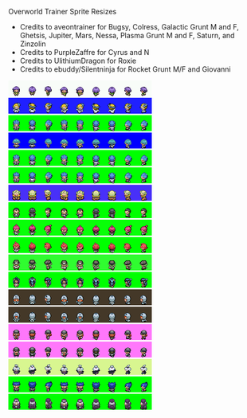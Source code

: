 Overworld Trainer Sprite Resizes

- Credits to aveontrainer for Bugsy, Colress, Galactic Grunt M and F, Ghetsis, Jupiter, Mars, Nessa, Plasma Grunt M and F, Saturn, and Zinzolin
- Credits to PurpleZaffre for Cyrus and N 
- Credits to UlithiumDragon for Roxie
- Credits to ebuddy/Silentninja for Rocket Grunt M/F and Giovanni


![bugsy.png](bugsy.png)  ![colress.png](colress.png)  ![cyrus.png](cyrus.png)  ![galacticf.png](galacticf.png)
![galacticm.png](cyrus.png)  ![galacticm.png](cyrus.png)  ![ghetsis.png](ghetsis.png)  ![giovanni.png](giovanni.png)
![jupiter.png](jupiter.png)  ![mars.png](mars.png)  ![n.png](n.png)  ![nessa.png](nessa.png)
![plasmagruntfemale.png](plasmagruntfemale.png)  ![plasmagruntmale.png](plasmagruntmale.png)  ![rocketgruntf.png](rocketgruntf.png)  ![rocketgruntm.png](rocketgruntm.png)
![roxie.png](roxie.png)  ![saturn.png](saturn.png)  ![zinzolin.png](zinzolin.png)

